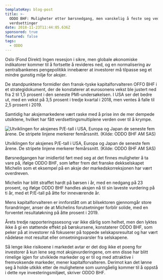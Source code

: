 ```yaml
---
templateKey: blog-post
title: >-
  ODDO BHF: Muligheter etter børsnedgang, men vanskelig å feste seg ved
  verdsettinger
date: 2018-11-23T11:44:05.636Z
sponsored: true
featured: false
tags:
  - ODDO
---
```

Oslo (Fond Direkt) Ingen resesjon i sikre, men globale økonomiske indikatorer kommer til å fortsette å revideres ned, og en normalisering av sentralbankenes pengepolitikk innebærer at investorer må tilpasse seg et mindre gunstig miljø for aksjer.



De standpunktene formidler den fransk-tyske kapitalforvalteren OFFO BHF i et strategidokument, der de konstaterer at eurosonens vekst ble justert ned fra 2 til 1,5 prosent i den seneste PMI-undersøkelsen. I USA ser det bedre ut, med en vekst på 3,5 prosent i tredje kvartal i 2018, men ventes å falle til 2,5 prosent i 2019.



Samtidig har aksjemarkedene vært raske med å prise inn de mer dempede utsiktene, hvilket har fått verdsettingsmultiplene verden over til å krympe.

![Utviklingen for aksjenes P/E-tall i USA, Europa og Japan de seneste fem årene. De stripete linjene merkerer femårssnitt. (Kilde: ODDO BHF AM SAS)](/img/245.png)

<span class="image-caption">Utviklingen for aksjenes P/E-tall i USA, Europa og Japan de seneste fem årene. De stripete linjene merkerer femårssnitt. (Kilde: ODDO BHF AM SAS)</span>

Børsnedgangen har imidlertid ført med seg at det finnes muligheter å ta vare på, ifølge ODDO BHF, som løfter frem det franske dekkselskapet Michelin som et eksempel på en aksje der markedskorreksjonen har vært overdreven.



Michelin har blitt straffet hardt på børsen i år, med en nedgang på 23 prosent, og ifølge ODDO BHF handles aksjen nå til sin laveste vurdering på ti år, med et P/E-tall på åtte for inneværende år.



Mens kapitalforvalteren er innforstått om at bilsektoren gjennomgår store forandringer, anser de at Michelins forutsetninger forblir solide, med en forventet resultatøkning på åtte prosent i 2019.



Årets tredje rapporteringssesong var ikke dårlig som helhet, men den lyktes ikke å gi en støttende effekt på børskursene, konstaterer ODDO BHF, som peker på at investorer nå fokuserer på toppede selskapsresultat og har vært nådeløse mot resultat eller omsetningsvarsler fra selskapene.



Så lenge ikke risikoene i markedet avtar er det dog ikke et poeng for investorer å kun lene seg mot aksjevurderingene, om enn disse har blitt rimelige igjen for utviklede markeder og er til og med attraktive i fremvoksende markeder, mener kapitalforvalteren. Derimot kan det lønne seg å holde utkikk etter de mulighetene som uunngåelig kommer til å oppstå i dette nye investeringsmiljøet, skriver ODDO BHF.
